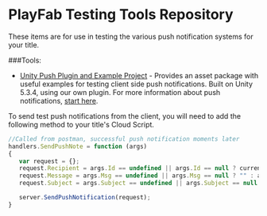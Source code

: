 # PlayFab Testing Tools Repository
 These items are for use in testing the various push notification systems for your title.

###Tools:
  * [Unity Push Plugin and Example Project](/TestingTools/PushNotifications/PushDebuggerProject.unitypackage) - Provides an asset package with useful examples for testing client side push notifications. Built on Unity 5.3.4, using our own plugin. For more information about push notifications, [start here](http://api.playfab.com/docs/push-basics).
 
 To send test push notifications from the client, you will need to add the following method to your title's Cloud Script. 

 ```JavaScript
 //Called from postman, successful push notification moments later
handlers.SendPushNote = function (args) 
{
 	var request = {};
 	request.Recipient = args.Id == undefined || args.Id == null ? currentPlayerId : args.Id;
 	request.Message = args.Msg == undefined || args.Msg == null ? "" : args.Msg;
 	request.Subject = args.Subject == undefined || args.Subject == null ? "" : args.Subject;

 	server.SendPushNotification(request); 
}
```